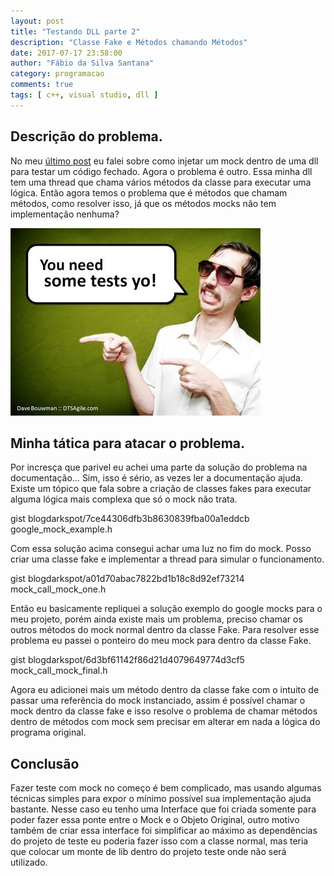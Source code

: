 ```yaml
---
layout: post
title: "Testando DLL parte 2"
description: "Classe Fake e Métodos chamando Métodos"
date: 2017-07-17 23:58:00
author: "Fábio da Silva Santana"
category: programacao
comments: true
tags: [ c++, visual studio, dll ]
---
```


## Descrição do problema.

No meu [último post](https://blogdarkspot.github.io/Inject-mock-dll) eu falei sobre como injetar um mock dentro de uma dll para testar um código fechado. Agora o problema é outro. Essa minha dll tem uma thread que chama vários métodos da classe para executar uma lógica. Então agora temos o problema que é métodos que chamam métodos, como resolver isso, já que os métodos mocks não tem implementação nenhuma?

![test-yoo](../img/posts/you-need-some-tests-yo.jpg)

## Minha tática para atacar o problema.

Por incresça que parivel eu achei uma parte da solução do problema na documentação… Sim, isso é sério, as vezes ler a documentação ajuda. Existe um tópico que fala sobre a criação de classes fakes para executar alguma lógica mais complexa que só o mock não trata.

gist blogdarkspot/7ce44306dfb3b8630839fba00a1eddcb google_mock_example.h 

Com essa solução acima consegui achar uma luz no fim do mock. Posso criar uma classe fake e implementar a thread para simular o funcionamento.

gist blogdarkspot/a01d70abac7822bd1b18c8d92ef73214 mock_call_mock_one.h

Então eu basicamente repliquei a solução exemplo do google mocks para o meu projeto, porém ainda existe mais um problema, preciso chamar os outros métodos do mock normal dentro da classe Fake. Para resolver esse problema eu passei o ponteiro do meu mock para dentro da classe Fake.

 gist blogdarkspot/6d3bf61142f86d21d4079649774d3cf5 mock_call_mock_final.h 

Agora eu adicionei mais um método dentro da classe fake com o intuito de passar uma referência do mock instanciado, assim é possível chamar o mock dentro da classe fake e isso resolve o problema de chamar métodos dentro de métodos com mock sem precisar em alterar em nada a lógica do programa original.

## Conclusão

Fazer teste com mock no começo é bem complicado, mas usando algumas técnicas simples para expor o mínimo possível sua implementação ajuda bastante. Nesse caso eu tenho uma Interface que foi criada somente para poder fazer essa ponte entre o Mock e o Objeto Original, outro motivo também de criar essa interface foi simplificar ao máximo as dependências do projeto de teste eu poderia fazer isso com a classe normal, mas teria que colocar um monte de lib dentro do projeto teste onde não será utilizado.



